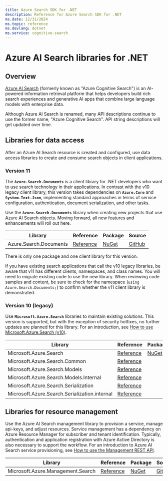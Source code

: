 ```yaml
---
title: Azure Search SDK for .NET
description: Reference for Azure Search SDK for .NET
ms.date: 12/31/2024
ms.topic: reference
ms.devlang: dotnet
ms.service: cognitive-search
---
```

# Azure AI Search libraries for .NET

## Overview

[Azure AI Search](/azure/search/) (formerly known as "Azure Cognitive Search") is an AI-powered information retrieval platform that helps developers build rich search experiences and generative AI apps that combine large language models with enterprise data.

Although Azure AI Search is renamed, many API descriptions continue to use the former name, "Azure Cognitive Search". API string descriptions will get updated over time.

## Libraries for data access

After an Azure AI Search resource is created and configured, use data access libraries to create and consume search objects in client applications.

### Version 11

The **`Azure.Search.Documents`** is a client library  for .NET developers who want to use search technology in their applications. In contrast with the v10 legacy client library, this version takes dependencies on **`Azure.Core`** and **`System.Text.Json`**, implementing standard approaches in terms of service configuration, authentication, document serialization, and other tasks.

Use the **`Azure.Search.Documents`** library when creating new projects that use Azure AI Search objects. Moving forward, all new features and enhancements will roll out here.

|    Library    |    Reference    |    Package    |    Source    |
|---------------|-----------------|----------------|-------------|
| Azure.Search.Documents | [Reference](/dotnet/api/azure.search.documents) | [NuGet](https://www.nuget.org/packages/Azure.Search.Documents/) | [GitHub](https://github.com/Azure/azure-sdk-for-net/tree/master/sdk/search/Azure.Search.Documents) |

There is only one package and one client library for this version.

If you have existing search applications that call the v10 legacy libraries, be aware that v11 has different clients, namespaces, and class names. You will need to migrate existing code to use the new library. When reviewing code samples and content, be sure to check for the namespace (`using Azure.Search.Documents;`) to confirm whether the v11 client library is demonstrated.

### Version 10 (legacy)

Use **`Microsoft.Azure.Search`** libraries to maintain existing solutions. This version is supported, but with the exception of security hotfixes, no further updates are planned for this library. For an introduction, see [How to use Microsoft.Azure.Search (v10)](/azure/search/search-howto-dotnet-sdk).

|    Library    |    Reference    |    Package    |    Source    |
|---------------|-----------------|----------------|-------------|
| Microsoft.Azure.Search | [Reference](/dotnet/api/microsoft.azure.search) | [NuGet](https://www.nuget.org/packages/Microsoft.Azure.Search/) | [GitHub](https://github.com/Azure/azure-sdk-for-net/tree/master/sdk/search/Microsoft.Azure.Search) |
| Microsoft.Azure.Search.Common | [Reference](/dotnet/api/microsoft.azure.search.common) |   |  |
| Microsoft.Azure.Search.Models | [Reference](/dotnet/api/microsoft.azure.search.models) |   |  |
| Microsoft.Azure.Search.Models.Internal | [Reference](/dotnet/api/microsoft.azure.search.models.internal) | |  |
| Microsoft.Azure.Search.Serialization | [Reference](/dotnet/api/microsoft.azure.search.serialization) |   |  |
| Microsoft.Azure.Search.Serialization.internal | [Reference](/dotnet/api/microsoft.azure.search.serialization.internal) |  |  |

## Libraries for resource management

Use the Azure AI Search management library to provision a service, manage api-keys, and adjust resources. Service management has a dependency on Azure Resource Manager for subscriber and tenant identification. Typically, authentication and application registration with Azure Active Directory is also necessary to support the workflow. For an introduction to Azure AI Search service provisioning, see [How to use the Management REST API](/rest/api/searchmanagement/search-howto-management-rest-api).

|    Library    |    Reference    |    Package    |    Source    |
|---------------|-----------------|----------------|-------------|
| Microsoft.Azure.Management.Search | [Reference](/dotnet/api/overview/azure/search/management) | [NuGet](https://www.nuget.org/packages/Microsoft.Azure.Management.Search) | [GitHub](https://github.com/Azure/azure-sdk-for-net/tree/master/sdk/search/Microsoft.Azure.Management.Search)